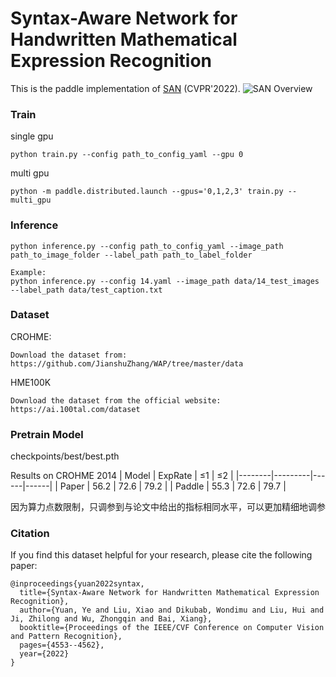 # Syntax-Aware Network for Handwritten Mathematical Expression Recognition

This is the paddle implementation of [SAN](https://arxiv.org/abs/2203.01601) (CVPR'2022).
![SAN Overview](overview.png)

### Train

single gpu

```
python train.py --config path_to_config_yaml --gpu 0
```

multi gpu

```
python -m paddle.distributed.launch --gpus='0,1,2,3' train.py --multi_gpu
```

### Inference
```
python inference.py --config path_to_config_yaml --image_path path_to_image_folder --label_path path_to_label_folder
```

```
Example:
python inference.py --config 14.yaml --image_path data/14_test_images --label_path data/test_caption.txt
```

### Dataset

CROHME: 
```
Download the dataset from: https://github.com/JianshuZhang/WAP/tree/master/data
```

HME100K
```
Download the dataset from the official website: https://ai.100tal.com/dataset
```

### Pretrain Model
checkpoints/best/best.pth

Results on CROHME 2014
| Model  | ExpRate |  ≤1  |  ≤2  |
|--------|---------|------|------|
| Paper  | 56.2    | 72.6 | 79.2 |
| Paddle | 55.3    | 72.6 | 79.7 |

因为算力点数限制，只调参到与论文中给出的指标相同水平，可以更加精细地调参

### Citation

If you find this dataset helpful for your research, please cite the following paper:

```
@inproceedings{yuan2022syntax,
  title={Syntax-Aware Network for Handwritten Mathematical Expression Recognition},
  author={Yuan, Ye and Liu, Xiao and Dikubab, Wondimu and Liu, Hui and Ji, Zhilong and Wu, Zhongqin and Bai, Xiang},
  booktitle={Proceedings of the IEEE/CVF Conference on Computer Vision and Pattern Recognition},
  pages={4553--4562},
  year={2022}
}
```
